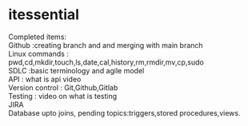 # itessential<br />
Completed items:<br />
Github :creating branch and and merging with main branch<br />
Linux commands : pwd,cd,mkdir,touch,ls,date,cal,history,rm,rmdir,mv,cp,sudo<br />
SDLC :basic terminology and agile model<br />
API : what is api video<br />
Version control : Git,Github,Gitlab<br />
Testing : video on what is testing<br />
JIRA<br />
Database upto joins, pending topics:triggers,stored procedures,views.
